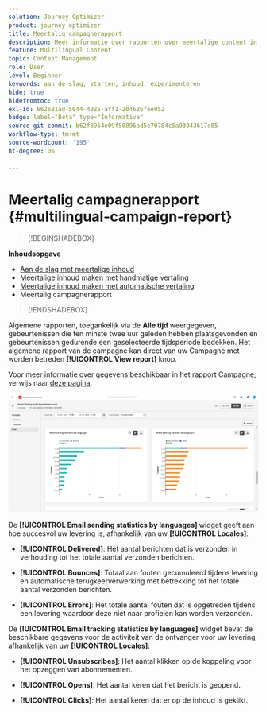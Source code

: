 ```yaml
---
solution: Journey Optimizer
product: journey optimizer
title: Meertalig campagnerapport
description: Meer informatie over rapporten over meertalige content in Journey Optimizer
feature: Multilingual Content
topic: Content Management
role: User
level: Beginner
keywords: aan de slag, starten, inhoud, experimenteren
hide: true
hidefromtoc: true
exl-id: 662681ad-5044-4025-aff1-204626fee052
badge: label="Beta" type="Informative"
source-git-commit: b62f8954e09f50896ad5e70784c5a93943617e85
workflow-type: tm+mt
source-wordcount: '195'
ht-degree: 0%

---
```


# Meertalig campagnerapport {#multilingual-campaign-report}

>[!BEGINSHADEBOX]

**Inhoudsopgave**

* [Aan de slag met meertalige inhoud](multilingual-gs.md)
* [Meertalige inhoud maken met handmatige vertaling](multilingual-manual.md)
* [Meertalige inhoud maken met automatische vertaling](multilingual-automated.md)
* Meertalig campagnerapport

>[!ENDSHADEBOX]

Algemene rapporten, toegankelijk via de **Alle tijd** weergegeven, gebeurtenissen die ten minste twee uur geleden hebben plaatsgevonden en gebeurtenissen gedurende een geselecteerde tijdsperiode bedekken. Het algemene rapport van de campagne kan direct van uw Campagne met worden betreden **[!UICONTROL View report]** knop.

Voor meer informatie over gegevens beschikbaar in het rapport Campagne, verwijs naar [deze pagina](../reports/campaign-global-report.md).

![](assets/report_multilingual.png)

De **[!UICONTROL Email sending statistics by languages]** widget geeft aan hoe succesvol uw levering is, afhankelijk van uw **[!UICONTROL Locales]**:

* **[!UICONTROL Delivered]**: Het aantal berichten dat is verzonden in verhouding tot het totale aantal verzonden berichten.

* **[!UICONTROL Bounces]**: Totaal aan fouten gecumuleerd tijdens levering en automatische terugkeerverwerking met betrekking tot het totale aantal verzonden berichten.

* **[!UICONTROL Errors]**: Het totale aantal fouten dat is opgetreden tijdens een levering waardoor deze niet naar profielen kan worden verzonden.

De **[!UICONTROL Email tracking statistics by languages]** widget bevat de beschikbare gegevens voor de activiteit van de ontvanger voor uw levering afhankelijk van uw **[!UICONTROL Locales]**:

* **[!UICONTROL Unsubscribes]**: Het aantal klikken op de koppeling voor het opzeggen van abonnementen.

* **[!UICONTROL Opens]**: Het aantal keren dat het bericht is geopend.

* **[!UICONTROL Clicks]**: Het aantal keren dat er op de inhoud is geklikt.
